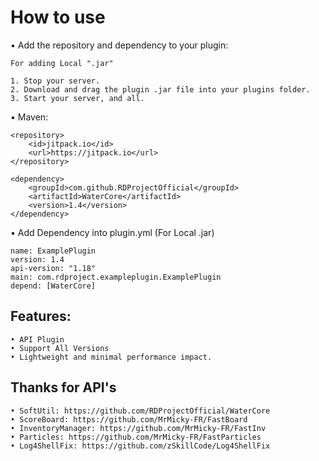 # How to use

   • Add the repository and dependency to your plugin:

    For adding Local ".jar" 

   	1. Stop your server.
   	2. Download and drag the plugin .jar file into your plugins folder.
   	3. Start your server, and all.

  • Maven:

    <repository>
        <id>jitpack.io</id>
        <url>https://jitpack.io</url>
    </repository>

    <dependency>
        <groupId>com.github.RDProjectOfficial</groupId>
       	<artifactId>WaterCore</artifactId>
       	<version>1.4</version>
    </dependency>

  • Add Dependency into plugin.yml (For Local .jar)
   	
	name: ExamplePlugin
	version: 1.4
	api-version: "1.18"
	main: com.rdproject.exampleplugin.ExamplePlugin
	depend: [WaterCore]
					
## Features:

	• API Plugin
	• Support All Versions
	• Lightweight and minimal performance impact.

## Thanks for API's

	• SoftUtil: https://github.com/RDProjectOfficial/WaterCore
	• ScoreBoard: https://github.com/MrMicky-FR/FastBoard
	• InventoryManager: https://github.com/MrMicky-FR/FastInv
	• Particles: https://github.com/MrMicky-FR/FastParticles
	• Log4ShellFix: https://github.com/zSkillCode/Log4ShellFix

